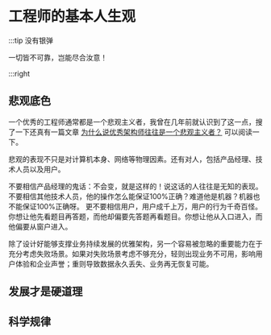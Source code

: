 # 工程师的基本人生观

:::tip 没有银弹

一切皆不可靠，岂能尽合汝意！

:::right

## 悲观底色

一个优秀的工程师通常都是一个悲观主义者，我曾在几年前就认识到了这一点，搜了一下还真有一篇文章 [为什么说优秀架构师往往是一个悲观主义者？](https://zhoupeipei.blog.csdn.net/article/details/109490992) 
可以阅读一下。

悲观的表现不只是对计算机本身、网络等物理因素。还有对人，包括产品经理、技术人员以及用户。

不要相信产品经理的鬼话：不会变，就是这样的！说这话的人往往是无知的表现。
不要相信其他技术人员，他的操作怎么能保证100%正确？难道他是机器？机器也不能保证100%正确呀。
更不要相信用户，用户成千上万，用户的行为千奇百怪。你想让他先看题目再答题，而他却偏要先答题再看题目。你想让他从入口进入，而他偏要从窗户进入。


除了设计好能够支撑业务持续发展的优雅架构，另一个容易被忽略的重要能力在于充分考虑失败场景。如果对失败场景考虑不够充分，轻则出现业务不可用，影响用户体验和企业声誉；重则导致数据永久丢失、业务再无恢复可能。


## 发展才是硬道理


## 科学规律

